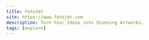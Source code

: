 ```yaml
---
title: FotoJet
site: https://www.fotojet.com
description: Turn Your Ideas into Stunning Artworks.
tags: [explore]
---
```

